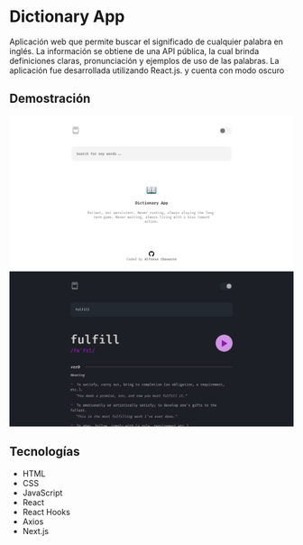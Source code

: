 # Dictionary App
Aplicación web que permite buscar el significado de cualquier palabra en inglés. La información se obtiene de una API pública, la cual brinda definiciones claras, pronunciación y ejemplos de uso de las palabras. La aplicación fue desarrollada utilizando React.js. y cuenta con modo oscuro

## Demostración
![Imagen sobre la aplicación de diccionario](https://raw.githubusercontent.com/JoseCortezz25/dictionary-app/main/Screenshot.png)
![Imagen sobre la aplicación de diccionario](https://raw.githubusercontent.com/JoseCortezz25/dictionary-app/main/Screenshot2.png)

## Tecnologías

- HTML
- CSS
- JavaScript
- React
- React Hooks
- Axios
- Next.js